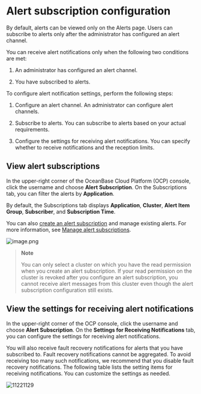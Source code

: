 # Alert subscription configuration

By default, alerts can be viewed only on the Alerts page. Users can subscribe to alerts only after the administrator has configured an alert channel.

You can receive alert notifications only when the following two conditions are met:

1. An administrator has configured an alert channel.

2. You have subscribed to alerts.

To configure alert notification settings, perform the following steps:

1. Configure an alert channel. An administrator can configure alert channels.

2. Subscribe to alerts. You can subscribe to alerts based on your actual requirements.

3. Configure the settings for receiving alert notifications. You can specify whether to receive notifications and the reception limits.

## View alert subscriptions

In the upper-right corner of the OceanBase Cloud Platform (OCP) console, click the username and choose **Alert Subscription**. On the Subscriptions tab, you can filter the alerts by **Application**.

By default, the Subscriptions tab displays **Application**, **Cluster**, **Alert Item Group**, **Subscriber**, and **Subscription Time**.

You can also [create an alert subscription](../../9.alert-management/20.new-alarm-notification.md) and manage existing alerts. For more information, see [Manage alert subscriptions](../../9.alert-management/21.manage-alert-subscriptions.md).

![image.png](https://obbusiness-private.oss-cn-shanghai.aliyuncs.com/doc/img/ocp/%E8%AE%A2%E9%98%85%E5%88%97%E8%A1%A82.png)

> **Note**
>
> You can only select a cluster on which you have the read permission when you create an alert subscription. If your read permission on the cluster is revoked after you configure an alert subscription, you cannot receive alert messages from this cluster even though the alert subscription configuration still exists.

## View the settings for receiving alert notifications

In the upper-right corner of the OCP console, click the username and choose **Alert Subscription**. On the **Settings for Receiving Notifications** tab, you can configure the settings for receiving alert notifications.

You will also receive fault recovery notifications for alerts that you have subscribed to. Fault recovery notifications cannot be aggregated. To avoid receiving too many such notifications, we recommend that you disable fault recovery notifications. The following table lists the setting items for receiving notifications. You can customize the settings as needed.

![11221129](https://obbusiness-private.oss-cn-shanghai.aliyuncs.com/doc/img/ocp/%E4%B8%AA%E4%BA%BA%E6%8E%A5%E5%8F%97%E8%AE%BE%E7%BD%AE2.png)
